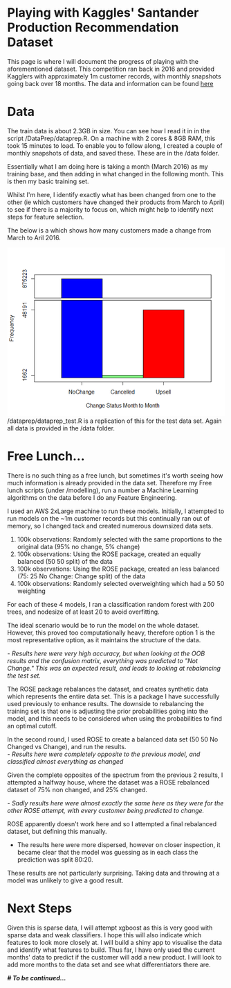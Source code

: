 # Playing with Kaggles' Santander Production Recommendation Dataset

This page is where I will document the progress of playing with the aforementioned dataset.  This competition ran back in 2016 and provided Kagglers with approximately 1m customer records, with monthly snapshots going back over 18 months.
The data and information can be found [here](https://www.kaggle.com/c/santander-product-recommendation)

# Data
The train data is about 2.3GB in size.  You can see how I read it in in the script /DataPrep/dataprep.R.
On a machine with 2 cores & 8GB RAM, this took 15 minutes to load.  To enable you to follow along, I created a couple of monthly snapshots of data, and saved these.  These are in the /data folder.

Essentially what I am doing here is taking a month (March 2016) as my training base, and then adding in what changed in the following month.  This is then my basic training set.

Whilst I'm here, I identify exactly what has been changed from one to the other (ie which customers have changed their products from March to April) to see if there is a majority to focus on, which might help to identify next steps for feature selection.  

The below is a which shows how many customers made a change from March to Aril 2016.

<img src="Images/SummaryChangedStatus.png" alt="hi" class="inline"/>
/dataprep/dataprep_test.R is a replication of this for the test data set.  Again all data is provided in the /data folder.

# Free Lunch...
There is no such thing as a free lunch, but sometimes it's worth seeing how much information is already provided in the data set.  Therefore my Free lunch scripts (under /modelling), run a number a Machine Learning algorithms on the data before I do any Feature Engineering.

I used an AWS 2xLarge machine to run these models.  Initially, I attempted to run models on the ~1m customer records but this continually ran out of memory, so I changed tack and created numerous downsized data sets.

 1. 100k observations: Randomly selected with the same proportions to the original data (95% no change, 5% change)
 2. 100k observations: Using the ROSE package, created an equally balanced (50 50 split) of the data
 3. 100k observations: Using the ROSE package, created an less balanced (75: 25 No Change: Change split) of the data
 4. 100k observations: Randomly selected overweighting which had a 50 50 weighting


For each of these 4 models, I ran a classification random forest with 200 trees, and nodesize of at least 20 to avoid overfitting. 

The ideal scenario would be to run the model on the whole dataset.  However, this proved too computationally heavy, therefore option 1 is the most representative option, as it maintains the structure of the data.

 *- Results here were very high accuracy, but when looking at the OOB results and the confusion matrix, everything was predicted to "Not Change."  This was an expected result, and leads to looking at rebalancing the test set.*
 
The ROSE package rebalances the dataset, and creates synthetic data which represents the entire data set.  This is a package I have successfully used previously to enhance results.  The downside to rebalancing the training set is that one is adjusting the prior probabilities going into the model, and this needs to be considered when using the probabilities to find an optimal cutoff.

In the second round, I used ROSE to create a balanced data set (50 50 No Changed vs Change), and run the results.  
 *- Results here were completely opposite to the previous model, and classified almost everything as changed*

Given the complete opposites of the spectrum from the previous 2 results, I attempted a halfway house, where the dataset was a ROSE rebalanced dataset of 75% non changed, and 25% changed.

 *- Sadly results here were almost exactly the same here as they were for the other ROSE attempt, with every customer being predicted to change.*

ROSE apparently doesn't work here and so I attempted a final rebalanced dataset, but defining this manually.

 - The results here were more dispersed, however on closer inspection, it became clear that the model was guessing as in each class the prediction was split 80:20.

These results are not particularly surprising.  Taking data and throwing at a model was unlikely to give a good result.
# Next Steps
Given this is sparse data, I will attempt xgboost as this is very good with sparse data and weak classifiers.  I hope this will also indicate which features to look more closely at.
I will build a shiny app to visualise the data and identify what features to build.  Thus far, I have only used the current months' data to predict if the customer will add a new product.  I will look to add more months to the data set and see what differentiators there are.

***# To be continued...***
